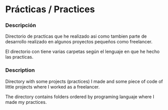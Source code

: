 # Prácticas / Practices

### Descripción

Directorio de practicas que he realizado asi como tambien parte de desarrollo realizado en algunos proyectos pequeños como freelancer.

El directorio con tiene varias carpetas según el lenguaje en que he hecho las practicas.


### Description

Directory with some projects (practices) I made and some piece of code of little projects where I worked as a freelancer.

The directory contains folders ordered by programing languaje where I made my practices.
